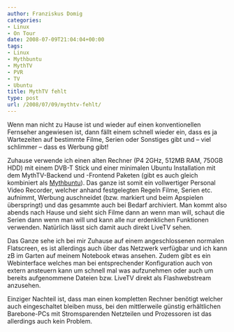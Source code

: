 ```yaml
---
author: Franziskus Domig
categories:
- Linux
- On Tour
date: 2008-07-09T21:04:04+00:00
tags:
- Linux
- Mythbuntu
- MythTV
- PVR
- TV
- Ubuntu
title: MythTV fehlt
type: post
url: /2008/07/09/mythtv-fehlt/
---
```


Wenn man nicht zu Hause ist und wieder auf einen konventionellen Fernseher angewiesen ist, dann fällt einem schnell wieder ein, dass es ja Wartezeiten auf bestimmte Filme, Serien oder Sonstiges gibt und &#8211; viel schlimmer &#8211; dass es Werbung gibt!

Zuhause verwende ich einen alten Rechner (P4 2GHz, 512MB RAM, 750GB HDD) mit einem DVB-T Stick und einer minimalen Ubuntu Installation mit dem MythTV-Backend und -Frontend Paketen (gibt es auch gleich kombiniert als [Mythbuntu][1]). Das ganze ist somit ein vollwertiger Personal Video Recorder, welcher anhand festgelegten Regeln Filme, Serien etc. aufnimmt, Werbung auschneidet (bzw. markiert und beim Apspielen überspringt) und das gesammte auch bei Bedarf archiviert. Man kommt also abends nach Hause und sieht sich Filme dann an wenn man will, schaut die Serien dann wenn man will und kann alle nur erdenklichen Funktionen verwenden. Natürlich lässt sich damit auch direkt LiveTV sehen.

Das Ganze sehe ich bei mir Zuhause auf einem angeschlossenen normalen Flatscreen, es ist allerdings auch über das Netzwerk verfügbar und ich kann zB im Garten auf meinem Notebook etwas ansehen. Zudem gibt es ein Webinterface welches man bei entsprechender Konfiguration auch von extern ansteuern kann um schnell mal was aufzunehmen oder auch um bereits aufgenommene Dateien bzw. LiveTV direkt als Flashwebstream anzusehen.

Einziger Nachteil ist, dass man einen kompletten Rechner benötigt welcher auch eingeschaltet bleiben muss, bei den mittlerweile günstig erhältlichen Barebone-PCs mit Stromsparenden Netzteilen und Prozessoren ist das allerdings auch kein Problem.

 [1]: http://www.mythbuntu.org "Mythbuntu"
